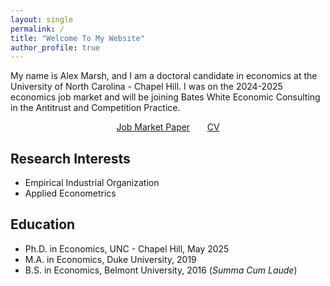 ```yaml
---
layout: single
permalink: /
title: "Welcome To My Website"
author_profile: true
---
```


My name is Alex Marsh, and I am a doctoral candidate in economics at the University of North Carolina - Chapel Hill. I was on the 2024-2025 economics job market and will be joining Bates White Economic Consulting in the Antitrust and Competition Practice.  

<center> <a href="/jmp/" class="btn btn--primary-secondary btn--large">Job Market Paper</a> &nbsp; &nbsp; &nbsp; <a href="/cv/" class="btn btn--primary-secondary btn--large">CV</a></center>

## Research Interests
- Empirical Industrial Organization
- Applied Econometrics

## Education
- Ph.D. in Economics, UNC - Chapel Hill, May 2025
- M.A. in Economics, Duke University, 2019
- B.S. in Economics, Belmont University, 2016 (*Summa Cum Laude*)